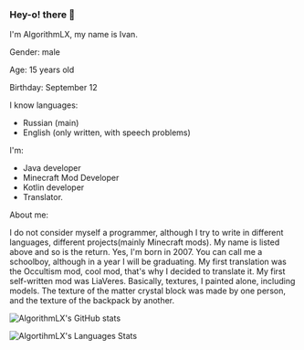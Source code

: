 ### Hey-o! there 👋
I'm AlgorithmLX, my name is Ivan. 

Gender: male

Age: 15 years old

Birthday: September 12

I know languages:

- Russian (main)
- English (only written, with speech problems)

I'm:

- Java developer
- Minecraft Mod Developer
- Kotlin developer
- Translator.

About me: 

I do not consider myself a programmer, although I try to write in different languages, different projects(mainly Minecraft mods).
My name is listed above and so is the return. Yes, I'm born in 2007. You can call me a schoolboy, although in a year I will be graduating.
My first translation was the Occultism mod, cool mod, that's why I decided to translate it.
My first self-written mod was LiaVeres. Basically, textures, I painted alone, including models. The texture of the matter crystal block was made by one person, and the texture of the backpack by another.

![AlgorithmLX's GitHub stats](https://github-readme-stats.vercel.app/api?username=AlgorithmLX&count_private=true&theme=dark)


![AlgortihmLX's Languages Stats](https://github-readme-stats.vercel.app/api/top-langs/?username=AlgorithmLX&layout=compact&hide=html&bg_color=00000000&text_color=7a7a7a)

